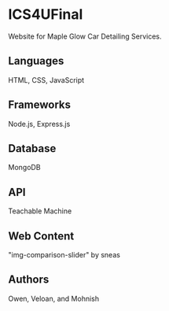 # ICS4UFinal

Website for Maple Glow Car Detailing Services.

## Languages

HTML, CSS, JavaScript

## Frameworks

Node.js, Express.js

## Database

MongoDB

## API

Teachable Machine

## Web Content

"img-comparison-slider" by sneas

## Authors

Owen, Veloan, and Mohnish
